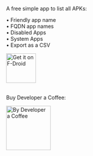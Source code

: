 A free simple app to list all APKs:

• Friendly app name<br>
• FQDN app names<br>
• Disabled Apps<br>
• System Apps<br>
• Export as a CSV<br>

[<img src="https://fdroid.gitlab.io/artwork/badge/get-it-on.png"
     alt="Get it on F-Droid"
     height="80">](https://search.f-droid.org/?q=stargw&lang=en)
    
<br>
Buy Developer a Coffee:
<br>

[<img src="https://www.stargw.net/android/karma/images/coffee-buy2.png"
     alt="By Developer a Coffee"
     height="120">](https://www.stargw.net/money/?android)
